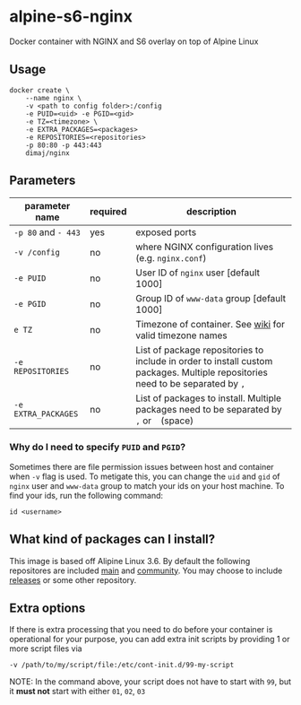 # alpine-s6-nginx
Docker container with NGINX and S6 overlay on top of Alpine Linux

## Usage
```
docker create \
    --name nginx \
    -v <path to config folder>:/config
    -e PUID=<uid> -e PGID=<gid>
    -e TZ=<timezone> \
    -e EXTRA_PACKAGES=<packages>
    -e REPOSITORIES=<repositories>
    -p 80:80 -p 443:443
    dimaj/nginx
```

## Parameters
parameter name      | required  | description
--------------      | --------  | -----------
`-p 80` and `- 443` | yes       | exposed ports
`-v /config`        | no        | where NGINX configuration lives (e.g. `nginx.conf`)
`-e PUID`           | no        | User ID of `nginx` user [default 1000]
`-e PGID`           | no        | Group ID of `www-data` group [default 1000]
`e TZ`              | no        | Timezone of container. See [wiki](https://en.wikipedia.org/wiki/List_of_tz_database_time_zones) for valid timezone names
`-e REPOSITORIES`   | no        | List of package repositories to include in order to install custom packages. Multiple repositories need to be separated by `,`
`-e EXTRA_PACKAGES` | no        | List of packages to install. Multiple packages need to be separated by `,` or ` ` (space)

### Why do I need to specify `PUID` and `PGID`?
Sometimes there are file permission issues between host and container when `-v` flag is used. To metigate this, you can change the `uid` and `gid` of `nginx` user and `www-data` group to match your ids on your host machine. To find your ids, run the following command:
```
id <username>
```

## What kind of packages can I install?
This image is based off Alipine Linux 3.6. By default the following repositores are included [main](http://dl-4.alpinelinux.org/alpine/v3.6/main) and [community](http://dl-4.alpinelinux.org/alpine/v3.6/community). You may choose to include [releases](http://dl-4.alpinelinux.org/alpine/v3.6/releases) or some other repository.

## Extra options
If there is extra processing that you need to do before your container is operational for your purpose, you can add extra init scripts by providing 1 or more script files via
```
-v /path/to/my/script/file:/etc/cont-init.d/99-my-script
```
NOTE: In the command above, your script does not have to start with `99`, but it **must not** start with either `01`, `02`, `03`


